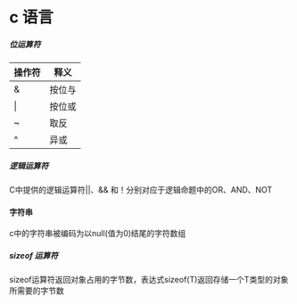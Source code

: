 # c 语言



##### 位运算符

| 操作符 | 释义   |
| ------ | ------ |
| &      | 按位与 |
| \|     | 按位或 |
| ~      | 取反   |
| ^      | 异或   |



##### 逻辑运算符

C中提供的逻辑运算符||、&& 和！分别对应于逻辑命题中的OR、AND、NOT

#### 字符串

c中的字符串被编码为以null(值为0)结尾的字符数组

##### sizeof 运算符

sizeof运算符返回对象占用的字节数，表达式sizeof(T)返回存储一个T类型的对象所需要的字节数